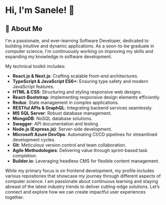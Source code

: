 # Hi, I'm Sanele! 👋

## 🚀 About Me
I'm a passionate, and ever-learning Software Developer, dedicated to building intuitive and dynamic applications. As a soon-to-be graduate in computer science, I'm continuously working on improving my skills and expanding my knowledge in software development.

My technical toolkit includes:
- **React.js & Next.js**: Crafting scalable front-end architectures.
- **TypeScript & JavaScript ES6+**: Ensuring type safety and modern JavaScript features.
- **HTML & CSS**: Structuring and styling responsive web designs.
- **React-Bootstrap**: Implementing responsive design elements efficiently.
- **Redux**: State management in complex applications.
- **RESTful APIs & GraphQL**: Integrating backend services seamlessly.
- **MS SQL Server**: Robust database management.
- **MongoDB**: NoSQL database solutions.
- **Swagger**: API documentation and testing.
- **Node.js (Express.js)**: Server-side development.
- **Microsoft Azure DevOps**: Automating CI/CD pipelines for streamlined development cycles.
- **Git**: Meticulous version control and team collaboration.
- **Agile Methodologies**: Delivering value through sprint-based task completion.
- **Builder.io**: Leveraging headless CMS for flexible content management.

While my primary focus is on frontend development, my profile includes various repositories that showcase my journey through different aspects of computer science. I am passionate about continuous learning and staying abreast of the latest industry trends to deliver cutting-edge solutions. Let’s connect and explore how we can create impactful user experiences together.
<!--
**sanele23/sanele23** is a ✨ _special_ ✨ repository because its `README.md` (this file) appears on your GitHub profile.

Here are some ideas to get you started:

- 🔭 I’m currently working on ...
- 🌱 I’m currently learning ...
- 👯 I’m looking to collaborate on ...
- 🤔 I’m looking for help with ...
- 💬 Ask me about ...
- 📫 How to reach me: ...
- 😄 Pronouns: ...
- ⚡ Fun fact: ...
-->
